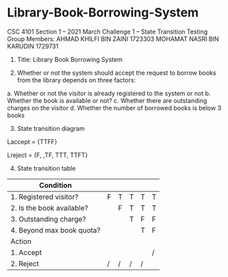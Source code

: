 # Library-Book-Borrowing-System

CSC 4101 Section 1 – 2021 March
Challenge 1 – State Transition Testing
Group Members:
AHMAD KHILFI BIN ZAINI 1723303
MOHAMAT NASRI BIN KARUDIN 1729731

1. Title: Library Book Borrowing System

2. Whether or not the system should accept the request to borrow books from the library depends on three factors:

a. Whether or not the visitor is already registered to the system or not 
b. Whether the book is available or not? 
c. Whether there are outstanding charges on the visitor 
d. Whether the number of borrowed books is below 3 books 


3. State transition diagram

Laccept = {TTFF}

Lreject = {F, ,TF, TTT, TTFT}


4. State transition table

| Condition                 	|   	|   	|   	|   	|   	|
|---------------------------	|---	|---	|---	|---	|---	|
| 1. Registered visitor?    	| F 	| T 	| T 	| T 	| T 	|
| 2. Is the book available? 	|   	| F 	| T 	| T 	| T 	|
| 3. Outstanding charge?    	|   	|   	| T 	| F 	| F 	|
| 4. Beyond max book quota? 	|   	|   	|   	| T 	| F 	|
| Action                    	|   	|   	|   	|   	|   	|
| 1. Accept                 	|   	|   	|   	|   	| / 	|
| 2. Reject                 	| / 	| / 	| / 	| / 	|   	|
